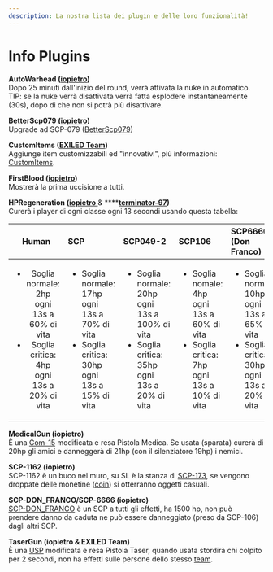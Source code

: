 ```yaml
---
description: La nostra lista dei plugin e delle loro funzionalità!
---
```


# Info Plugins

**AutoWarhead \(**[**iopietro**](https://github.com/iopietro)**\)**  
Dopo 25 minuti dall'inizio del round, verrà attivata la nuke in automatico. TIP: se la nuke verrà disattivata verrà fatta esplodere instantaneamente \(30s\), dopo di che non si potrà più disattivare.

**BetterScp079 \(**[**iopietro**](https://github.com/iopietro)**\)**  
Upgrade ad SCP-079 \([BetterScp079](betterscp079.md)\)

**CustomItems \(**[**EXILED Team**](https://github.com/Exiled-Team)**\)**  
Aggiunge item customizzabili ed "innovativi", più informazioni: [CustomItems](customitems.md).

**FirstBlood \(**[**iopietro**](https://github.com/iopietro)**\)**  
Mostrerà la prima uccisione a tutti.

**HPRegeneration \(**[**iopietro** ](https://github.com/iopietro)& ****[**terminator-97**](https://github.com/terminator-97)**\)**  
Curerà i player di ogni classe ogni 13 secondi usando questa tabella:

<table>
  <thead>
    <tr>
      <th style="text-align:center">Human</th>
      <th style="text-align:left"><b>SCP</b>
      </th>
      <th style="text-align:left"><b>SCP049-2</b>
      </th>
      <th style="text-align:left"><b>SCP106</b>
      </th>
      <th style="text-align:left"><b>SCP6666 (Don Franco)</b>
      </th>
    </tr>
  </thead>
  <tbody>
    <tr>
      <td style="text-align:center">
        <ul>
          <li>Soglia normale: 2hp ogni 13s a 60% di vita
            <br />
          </li>
          <li>Soglia critica: 4hp ogni 13s a 20% di vita</li>
        </ul>
      </td>
      <td style="text-align:left">
        <ul>
          <li>Soglia normale: 17hp ogni 13s a 70% di vita
            <br />
          </li>
          <li>Soglia critica: 30hp ogni 13s a 15% di vita</li>
        </ul>
      </td>
      <td style="text-align:left">
        <ul>
          <li>Soglia normale: 20hp ogni 13s a 100% di vita
            <br />
          </li>
          <li>Soglia critica: 35hp ogni 13s a 20% di vita</li>
        </ul>
      </td>
      <td style="text-align:left">
        <ul>
          <li>Soglia nomale: 4hp ogni 13s a 60% di vita
            <br />
          </li>
          <li>Soglia critica: 7hp ogni 13s a 10% di vita</li>
        </ul>
      </td>
      <td style="text-align:left">
        <ul>
          <li>Soglia normale: 10hp ogni 13s a 65% di vita
            <br />
          </li>
          <li>Soglia critica: 30hp ogni 13s a 20% di vita</li>
        </ul>
      </td>
    </tr>
  </tbody>
</table>

**MedicalGun \(iopietro\)**  
È una [Com-15](../info-gioco/armi.md) modificata e resa Pistola Medica. Se usata \(sparata\) curerà di 20hp gli amici e danneggerà di 21hp \(con il silenziatore 19hp\) i nemici.

**SCP-1162 \(iopietro\)**  
SCP-1162 è un buco nel muro, su SL è la stanza di [SCP-173](../info-gioco/scps.md), se vengono droppate delle monetine \([coin](../info-gioco/)\) si otterranno oggetti casuali.

**SCP-DON\_FRANCO/SCP-6666 \(iopietro\)**  
[SCP-DON\_FRANCO](scpdonfranco.md) è un SCP a tutti gli effetti, ha 1500 hp, non può prendere danno da caduta ne può essere danneggiato \(preso da SCP-106\) dagli altri SCP.

**TaserGun \(iopietro & EXILED Team\)**  
È una [USP](../info-gioco/armi.md) modificata e resa Pistola Taser, quando usata stordirà chi colpito per 2 secondi, non ha effetti sulle persone dello stesso [team](../info-gioco/).


